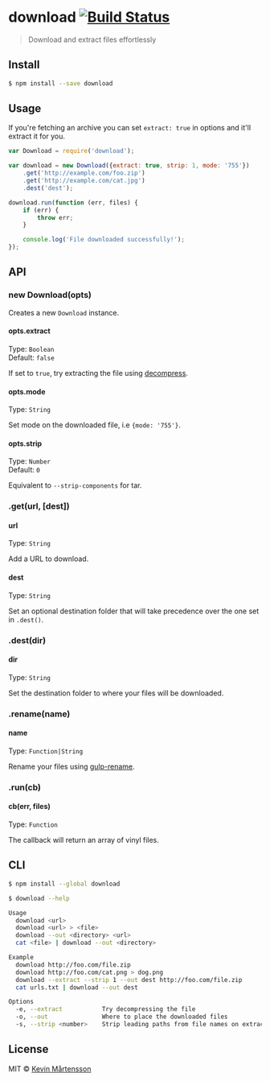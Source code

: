 # download [![Build Status](http://img.shields.io/travis/kevva/download.svg?style=flat)](https://travis-ci.org/kevva/download)

> Download and extract files effortlessly

## Install

```sh
$ npm install --save download
```

## Usage

If you're fetching an archive you can set `extract: true` in options and
it'll extract it for you.

```js
var Download = require('download');

var download = new Download({extract: true, strip: 1, mode: '755'})
	.get('http://example.com/foo.zip')
	.get('http://example.com/cat.jpg')
	.dest('dest');

download.run(function (err, files) {
	if (err) {
		throw err;
	}

	console.log('File downloaded successfully!');
});
```

## API

### new Download(opts)

Creates a new `Download` instance.

#### opts.extract

Type: `Boolean`  
Default: `false`

If set to `true`, try extracting the file using [decompress](https://github.com/kevva/decompress/).

#### opts.mode

Type: `String`  

Set mode on the downloaded file, i.e `{mode: '755'}`.

#### opts.strip

Type: `Number`  
Default: `0`

Equivalent to `--strip-components` for tar.

### .get(url, [dest])

#### url

Type: `String`

Add a URL to download.

#### dest

Type: `String`

Set an optional destination folder that will take precedence over the one set in 
`.dest()`.

### .dest(dir)

#### dir

Type: `String`

Set the destination folder to where your files will be downloaded.

### .rename(name)

#### name

Type: `Function|String`

Rename your files using [gulp-rename](https://github.com/hparra/gulp-rename).

### .run(cb)

#### cb(err, files)

Type: `Function`

The callback will return an array of vinyl files.

## CLI

```bash
$ npm install --global download
```

```sh
$ download --help

Usage
  download <url>
  download <url> > <file>
  download --out <directory> <url>
  cat <file> | download --out <directory>

Example
  download http://foo.com/file.zip
  download http://foo.com/cat.png > dog.png
  download --extract --strip 1 --out dest http://foo.com/file.zip
  cat urls.txt | download --out dest

Options
  -e, --extract           Try decompressing the file
  -o, --out               Where to place the downloaded files
  -s, --strip <number>    Strip leading paths from file names on extraction
```

## License

MIT © [Kevin Mårtensson](http://kevinmartensson.com)
